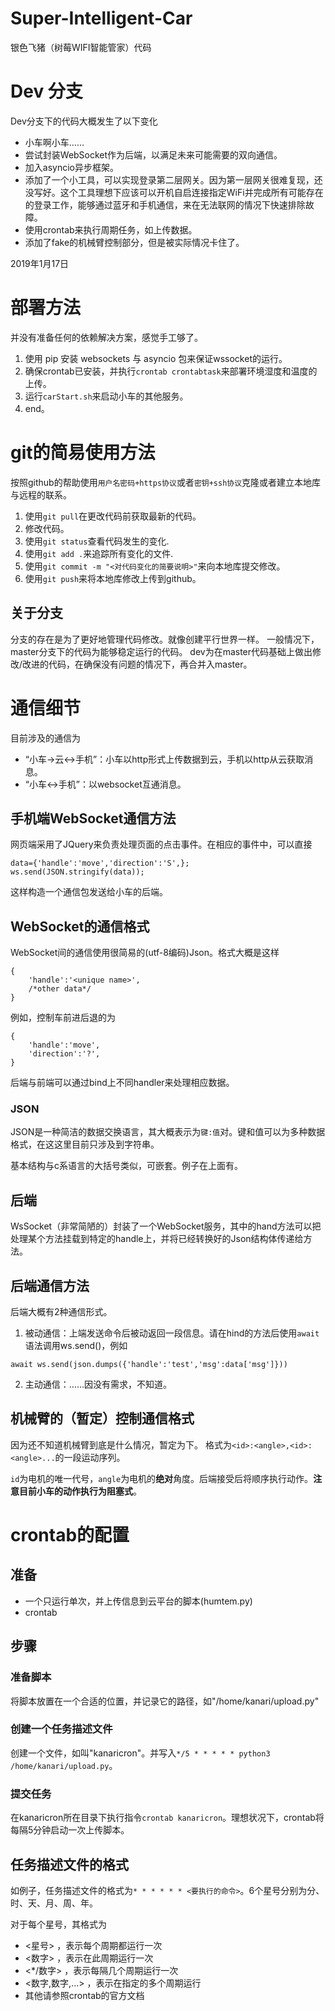 # Super-Intelligent-Car
银色飞猪（树莓WIFI智能管家）代码

# Dev 分支
Dev分支下的代码大概发生了以下变化

* 小车啊小车……
* 尝试封装WebSocket作为后端，以满足未来可能需要的双向通信。
* 加入asyncio异步框架。
* 添加了一个小工具，可以实现登录第二层网关。因为第一层网关很难复现，还没写好。这个工具理想下应该可以开机自启连接指定WiFi并完成所有可能存在的登录工作，能够通过蓝牙和手机通信，来在无法联网的情况下快速排除故障。
* 使用crontab来执行周期任务，如上传数据。
* 添加了fake的机械臂控制部分，但是被实际情况卡住了。

2019年1月17日

# 部署方法
并没有准备任何的依赖解决方案，感觉手工够了。
1. 使用 pip 安装 websockets 与 asyncio 包来保证wssocket的运行。
2. 确保crontab已安装，并执行`crontab crontabtask`来部署环境湿度和温度的上传。
3. 运行`carStart.sh`来启动小车的其他服务。
4. end。

# git的简易使用方法
按照github的帮助使用`用户名密码+https协议`或者`密钥+ssh协议`克隆或者建立本地库与远程的联系。

1. 使用`git pull`在更改代码前获取最新的代码。
2. 修改代码。
3. 使用`git status`查看代码发生的变化.
4. 使用`git add .`来追踪所有变化的文件.
5. 使用`git commit -m "<对代码变化的简要说明>"`来向本地库提交修改。
6. 使用`git push`来将本地库修改上传到github。

## 关于分支
分支的存在是为了更好地管理代码修改。就像创建平行世界一样。
一般情况下，master分支下的代码为能够稳定运行的代码。
dev为在master代码基础上做出修改/改进的代码，在确保没有问题的情况下，再合并入master。


# 通信细节
目前涉及的通信为
* “小车->云<->手机”：小车以http形式上传数据到云，手机以http从云获取消息。
* “小车<->手机”：以websocket互通消息。

## 手机端WebSocket通信方法
网页端采用了JQuery来负责处理页面的点击事件。在相应的事件中，可以直接
```
data={'handle':'move','direction':'S',};
ws.send(JSON.stringify(data));
```
这样构造一个通信包发送给小车的后端。

## WebSocket的通信格式
WebSocket间的通信使用很简易的(utf-8编码)Json。格式大概是这样
```
{
    'handle':'<unique name>',
	/*other data*/
}
```
例如，控制车前进后退的为
```
{
    'handle':'move',
    'direction':'?',
}
```
后端与前端可以通过bind上不同handler来处理相应数据。

### JSON
JSON是一种简洁的数据交换语言，其大概表示为`键:值`对。键和值可以为多种数据格式，在这这里目前只涉及到字符串。

基本结构与c系语言的大括号类似，可嵌套。例子在上面有。

## 后端
WsSocket（非常简陋的）封装了一个WebSocket服务，其中的hand方法可以把处理某个方法挂载到特定的handle上，并将已经转换好的Json结构体传递给方法。

## 后端通信方法
后端大概有2种通信形式。
1. 被动通信：上端发送命令后被动返回一段信息。请在hind的方法后使用`await`语法调用ws.send()，例如
```
await ws.send(json.dumps({'handle':'test','msg':data['msg']}))
```
2. 主动通信：……因没有需求，不知道。

## 机械臂的（暂定）控制通信格式
因为还不知道机械臂到底是什么情况，暂定为下。
格式为`<id>:<angle>,<id>:<angle>...`的一段运动序列。

`id`为电机的唯一代号，`angle`为电机的**绝对**角度。后端接受后将顺序执行动作。**注意目前小车的动作执行为阻塞式**。

# crontab的配置

## 准备
* 一个只运行单次，并上传信息到云平台的脚本(humtem.py)
* crontab

## 步骤
### 准备脚本
将脚本放置在一个合适的位置，并记录它的路径，如"/home/kanari/upload.py"

### 创建一个任务描述文件
创建一个文件，如叫"kanaricron"。并写入`*/5 * * * * * python3 /home/kanari/upload.py`。

### 提交任务
在kanaricron所在目录下执行指令`crontab kanaricron`。理想状况下，crontab将每隔5分钟启动一次上传脚本。

## 任务描述文件的格式
如例子，任务描述文件的格式为`* * * * * * <要执行的命令>`。6个星号分别为分、时、天、月、周、年。

对于每个星号，其格式为
* <星号> ，表示每个周期都运行一次
* <数字> ，表示在此周期运行一次
* <*/数字> ，表示每隔几个周期运行一次
* <数字,数字,...> ，表示在指定的多个周期运行
* 其他请参照crontab的官方文档